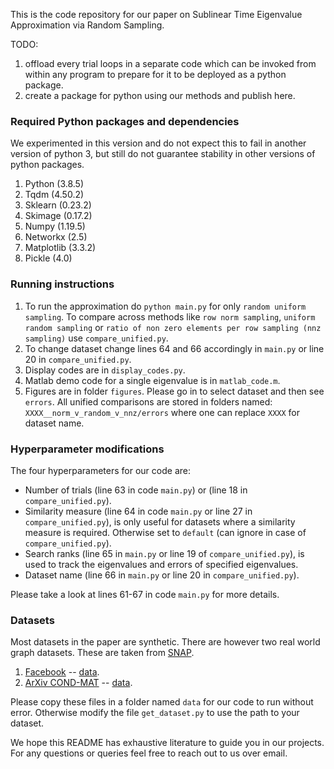 This is the code repository for our paper on Sublinear Time Eigenvalue Approximation via Random Sampling.

TODO: 
1. offload every trial loops in a separate code which can be invoked from within any program to prepare for it to be deployed as a python package.
2. create a package for python using our methods and publish here.

### Required Python packages and dependencies

We experimented in this version and do not expect this to fail in another version of python 3, but still do not guarantee stability in other versions of python packages.

1. Python (3.8.5)
2. Tqdm (4.50.2)
3. Sklearn (0.23.2)
4. Skimage (0.17.2)
5. Numpy (1.19.5)
6. Networkx (2.5)
7. Matplotlib (3.3.2)
8. Pickle (4.0)

### Running instructions

1. To run the approximation do `python main.py` for only `random uniform sampling`. To compare across methods like `row norm sampling`, `uniform random sampling` or `ratio of non zero elements per row sampling (nnz sampling)` use `compare_unified.py`.
2. To change dataset change lines 64 and 66 accordingly in `main.py` or line 20 in `compare_unified.py`.
3. Display codes are in `display_codes.py`.
4. Matlab demo code for a single eigenvalue is in `matlab_code.m`.
5. Figures are in folder `figures`. Please go in to select dataset and then see `errors`. All unified comparisons are stored in folders named: `XXXX__norm_v_random_v_nnz/errors` where one can replace `XXXX` for dataset name.

### Hyperparameter modifications

The four hyperparameters for our code are: 

* Number of trials (line 63 in code `main.py`) or (line 18 in `compare_unified.py`).
* Similarity measure (line 64 in code `main.py` or line 27 in `compare_unified.py`), is only useful for datasets where a similarity measure is required. Otherwise set to `default` (can ignore in case of `compare_unified.py`).
* Search ranks (line 65 in `main.py` or line 19 of `compare_unified.py`), is used to track the eigenvalues and errors of specified eigenvalues.
* Dataset name (line 66 in `main.py` or line 20 in `compare_unified.py`).

Please take a look at lines 61-67 in code `main.py` for more details.

### Datasets

Most datasets in the paper are synthetic. There are however two real world graph datasets. These are taken from [SNAP](https://snap.stanford.edu/data/).

1. [Facebook](https://snap.stanford.edu/data/ego-Facebook.html) --  [data](https://snap.stanford.edu/data/facebook_combined.txt.gz).
2. [ArXiv COND-MAT](https://snap.stanford.edu/data/ca-CondMat.html) -- [data](https://snap.stanford.edu/data/ca-CondMat.txt.gz).

Please copy these files in a folder named `data` for our code to run without error. Otherwise modify the file `get_dataset.py` to use the path to your dataset. 

We hope this README has exhaustive literature to guide you in our projects. For any questions or queries feel free to reach out to us over email.
